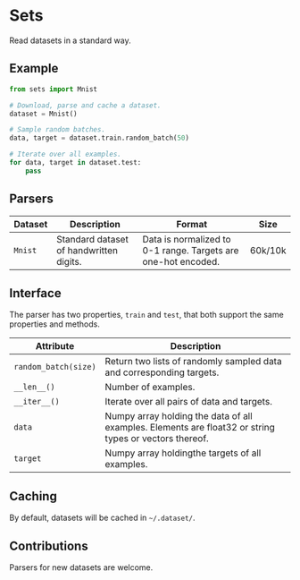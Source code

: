 Sets
====

Read datasets in a standard way.

Example
-------

```python
from sets import Mnist

# Download, parse and cache a dataset.
dataset = Mnist()

# Sample random batches.
data, target = dataset.train.random_batch(50)

# Iterate over all examples.
for data, target in dataset.test:
    pass
```

Parsers
-------

| Dataset | Description | Format | Size |
| ------- | ----------- | ------ | ---- |
| `Mnist` | Standard dataset of handwritten digits. | Data is normalized to 0-1 range. Targets are one-hot encoded. | 60k/10k |

Interface
---------

The parser has two properties, `train` and `test`, that both support the same
properties and methods.

| Attribute | Description |
| --------- | ----------- |
| `random_batch(size)` | Return two lists of randomly sampled data and corresponding targets. |
| `__len__()` | Number of examples. |
| `__iter__()` | Iterate over all pairs of data and targets. |
| `data` | Numpy array holding the data of all examples. Elements are float32 or string types or vectors thereof. |
| `target` | Numpy array holdingthe targets of all examples. |

Caching
-------

By default, datasets will be cached in `~/.dataset/`.

Contributions
-------------

Parsers for new datasets are welcome.
